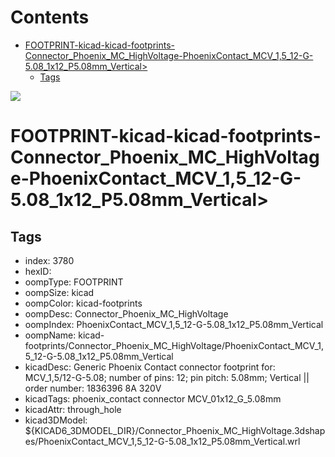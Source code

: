 



Contents
========

* [FOOTPRINT-kicad-kicad-footprints-Connector_Phoenix_MC_HighVoltage-PhoenixContact_MCV_1,5_12-G-5.08_1x12_P5.08mm_Vertical>](#footprint-kicad-kicad-footprints-connector_phoenix_mc_highvoltage-phoenixcontact_mcv_15_12-g-508_1x12_p508mm_vertical)
	* [Tags](#tags)
  
![][im]
# FOOTPRINT-kicad-kicad-footprints-Connector_Phoenix_MC_HighVoltage-PhoenixContact_MCV_1,5_12-G-5.08_1x12_P5.08mm_Vertical>

## Tags

- index: 3780
- hexID: 
- oompType: FOOTPRINT
- oompSize: kicad
- oompColor: kicad-footprints
- oompDesc: Connector_Phoenix_MC_HighVoltage
- oompIndex: PhoenixContact_MCV_1,5_12-G-5.08_1x12_P5.08mm_Vertical
- oompName: kicad-footprints/Connector_Phoenix_MC_HighVoltage/PhoenixContact_MCV_1,5_12-G-5.08_1x12_P5.08mm_Vertical
- kicadDesc: Generic Phoenix Contact connector footprint for: MCV_1,5/12-G-5.08; number of pins: 12; pin pitch: 5.08mm; Vertical || order number: 1836396 8A 320V
- kicadTags: phoenix_contact connector MCV_01x12_G_5.08mm
- kicadAttr: through_hole
- kicad3DModel: ${KICAD6_3DMODEL_DIR}/Connector_Phoenix_MC_HighVoltage.3dshapes/PhoenixContact_MCV_1,5_12-G-5.08_1x12_P5.08mm_Vertical.wrl



[im]: image.png
